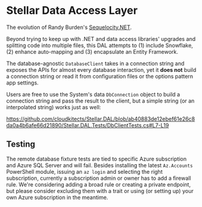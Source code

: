 # Stellar Data Access Layer
The evolution of Randy Burden's [Sequelocity.NET](https://github.com/randyburden/Sequelocity.NET).

Beyond trying to keep up with .NET and data access libraries' upgrades and splitting code into multiple files, this DAL attempts to (1) include Snowflake, (2) enhance auto-mapping and (3) encapsulate an Entity Framework.

The database-agnostic `DatabaseClient` takes in a connection string and exposes the APIs for almost every database interaction, yet it **does not** build a connection string or read it from configuration files or the options pattern app settings.

Users are free to use the System's data `DbConnection` object to build a connection string and pass the result to the client, but a simple string (or an interpolated string) works just as well:

https://github.com/cloudkitects/Stellar.DAL/blob/ab40883de12ebef61e26c8da0a4b6afe66d21890/Stellar.DAL.Tests/DbClientTests.cs#L7-L19

## Testing

The remote database fixture tests are tied to specific Azure subscription and Azure SQL Server and will fail. Besides installing the latest `Az.Accounts` PowerShell module, issuing an `az login` and selecting the right subscription, currently a subscription admin or owner has to add a firewall rule. We're considering adding a broad rule or creating a private endpoint, but please consider excluding them with a trait or using (or setting up) your own Azure subscription in the meantime.
